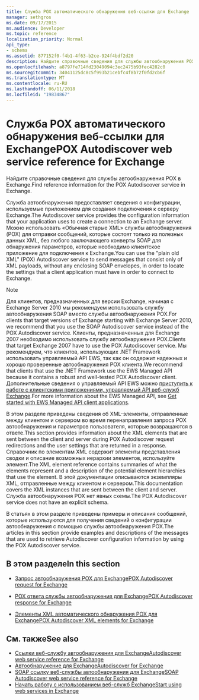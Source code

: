 ```yaml
---
title: Служба POX автоматического обнаружения веб-ссылки для Exchange
manager: sethgros
ms.date: 09/17/2015
ms.audience: Developer
ms.topic: reference
localization_priority: Normal
api_type:
- schema
ms.assetid: 877152f0-f4b1-4f63-b2ce-924f4bdf2d20
description: Найдите справочные сведения для службы автообнаружения POX в Exchange.
ms.openlocfilehash: a8797fe714fd23049094c3ec2475b93fec4282c0
ms.sourcegitcommit: 34041125dc8c5f993b21cebfc4f8b72f0fd2cb6f
ms.translationtype: MT
ms.contentlocale: ru-RU
ms.lasthandoff: 06/11/2018
ms.locfileid: "19834867"
---
```

# <a name="pox-autodiscover-web-service-reference-for-exchange"></a><span data-ttu-id="1e7ba-103">Служба POX автоматического обнаружения веб-ссылки для Exchange</span><span class="sxs-lookup"><span data-stu-id="1e7ba-103">POX Autodiscover web service reference for Exchange</span></span>

<span data-ttu-id="1e7ba-104">Найдите справочные сведения для службы автообнаружения POX в Exchange.</span><span class="sxs-lookup"><span data-stu-id="1e7ba-104">Find reference information for the POX Autodiscover service in Exchange.</span></span>
  
<span data-ttu-id="1e7ba-105">Служба автообнаружения предоставляет сведения о конфигурации, используемые приложением для создания подключения к серверу Exchange.</span><span class="sxs-lookup"><span data-stu-id="1e7ba-105">The Autodiscover service provides the configuration information that your application uses to create a connection to an Exchange server.</span></span> <span data-ttu-id="1e7ba-106">Можно использовать «Обычная старые XML» службы автообнаружения (POX) для отправки сообщений, которые состоят только из полезных данных XML, без любого заключающего конверты SOAP для обнаружения параметров, которые необходимо клиентское приложение для подключения к Exchange.</span><span class="sxs-lookup"><span data-stu-id="1e7ba-106">You can use the "plain old XML" (POX) Autodiscover service to send messages that consist only of XML payloads, without any enclosing SOAP envelopes, in order to locate the settings that a client application must have in order to connect to Exchange.</span></span>
  
> [!NOTE]
> <span data-ttu-id="1e7ba-107">Для клиентов, предназначенных для версии Exchange, начиная с Exchange Server 2010 мы рекомендуем использовать службу автообнаружения SOAP вместо службы автообнаружения POX.</span><span class="sxs-lookup"><span data-stu-id="1e7ba-107">For clients that target versions of Exchange starting with Exchange Server 2010, we recommend that you use the SOAP Autodiscover service instead of the POX Autodiscover service.</span></span> <span data-ttu-id="1e7ba-108">Клиенты, предназначенных для Exchange 2007 необходимо использовать службу автообнаружения POX.</span><span class="sxs-lookup"><span data-stu-id="1e7ba-108">Clients that target Exchange 2007 have to use the POX Autodiscover service.</span></span> <span data-ttu-id="1e7ba-109">Мы рекомендуем, что клиентов, использующих .NET Framework использовать управляемый API EWS, так как он содержит надежных и хорошо проверенные автообнаружения POX клиента.</span><span class="sxs-lookup"><span data-stu-id="1e7ba-109">We recommend that clients that use the .NET Framework use the EWS Managed API because it contains a robust and well-tested POX Autodiscover client.</span></span> <span data-ttu-id="1e7ba-110">Дополнительные сведения о управляемый API EWS можно [приступить к работе с клиентскими приложениями, управляемый API веб-служб Exchange](http://msdn.microsoft.com/library/c2267733-6f4f-49e5-9614-1e4a24c3af1a%28Office.15%29.aspx).</span><span class="sxs-lookup"><span data-stu-id="1e7ba-110">For more information about the EWS Managed API, see [Get started with EWS Managed API client applications](http://msdn.microsoft.com/library/c2267733-6f4f-49e5-9614-1e4a24c3af1a%28Office.15%29.aspx).</span></span> 
  
<span data-ttu-id="1e7ba-111">В этом разделе приведены сведения об XML-элементы, отправленные между клиентом и сервером во время перенаправления запроса POX автообнаружения и параметров пользователя, которые возвращаются в ответе.</span><span class="sxs-lookup"><span data-stu-id="1e7ba-111">This section provides information about the XML elements that are sent between the client and server during POX Autodiscover request redirections and the user settings that are returned in a response.</span></span> <span data-ttu-id="1e7ba-112">Справочник по элементам XML содержит элементы представления сводки и описание возможных иерархии элементов, используйте элемент.</span><span class="sxs-lookup"><span data-stu-id="1e7ba-112">The XML element reference contains summaries of what the elements represent and a description of the potential element hierarchies that use the element.</span></span> <span data-ttu-id="1e7ba-113">В этой документации описываются экземпляры XML, отправленные между клиентом и сервером.</span><span class="sxs-lookup"><span data-stu-id="1e7ba-113">This documentation covers the XML instances that are sent between the client and server.</span></span> <span data-ttu-id="1e7ba-114">Служба автообнаружения POX нет явных схемы.</span><span class="sxs-lookup"><span data-stu-id="1e7ba-114">The POX Autodiscover service does not have an explicit schema.</span></span>
  
<span data-ttu-id="1e7ba-115">В статьях в этом разделе приведены примеры и описания сообщений, которые используются для получения сведений о конфигурации автообнаружения с помощью службы автообнаружения POX.</span><span class="sxs-lookup"><span data-stu-id="1e7ba-115">The articles in this section provide examples and descriptions of the messages that are used to retrieve Autodiscover configuration information by using the POX Autodiscover service.</span></span> 
  
## <a name="in-this-section"></a><span data-ttu-id="1e7ba-116">В этом разделе</span><span class="sxs-lookup"><span data-stu-id="1e7ba-116">In this section</span></span>
<span data-ttu-id="1e7ba-117"><a name="bk_InThisSection"> </a></span><span class="sxs-lookup"><span data-stu-id="1e7ba-117"></span></span>

- [<span data-ttu-id="1e7ba-118">Запрос автообнаружения POX для Exchange</span><span class="sxs-lookup"><span data-stu-id="1e7ba-118">POX Autodiscover request for Exchange</span></span>](pox-autodiscover-request-for-exchange.md)
    
- [<span data-ttu-id="1e7ba-119">POX ответа службы автообнаружения для Exchange</span><span class="sxs-lookup"><span data-stu-id="1e7ba-119">POX Autodiscover response for Exchange</span></span>](pox-autodiscover-response-for-exchange.md)
    
- [<span data-ttu-id="1e7ba-120">Элементы XML автоматического обнаружения POX для Exchange</span><span class="sxs-lookup"><span data-stu-id="1e7ba-120">POX Autodiscover XML elements for Exchange</span></span>](pox-autodiscover-xml-elements-for-exchange.md)
    
## <a name="see-also"></a><span data-ttu-id="1e7ba-121">См. также</span><span class="sxs-lookup"><span data-stu-id="1e7ba-121">See also</span></span>

- [<span data-ttu-id="1e7ba-122">Ссылки веб-службу автообнаружения для Exchange</span><span class="sxs-lookup"><span data-stu-id="1e7ba-122">Autodiscover web service reference for Exchange</span></span>](autodiscover-web-service-reference-for-exchange.md)
- [<span data-ttu-id="1e7ba-123">Автообнаружение для Exchange</span><span class="sxs-lookup"><span data-stu-id="1e7ba-123">Autodiscover for Exchange</span></span>](../exchange-web-services/autodiscover-for-exchange.md)   
- [<span data-ttu-id="1e7ba-124">SOAP ссылку веб-службы автообнаружения для Exchange</span><span class="sxs-lookup"><span data-stu-id="1e7ba-124">SOAP Autodiscover web service reference for Exchange</span></span>](soap-autodiscover-web-service-reference-for-exchange.md)
- [<span data-ttu-id="1e7ba-125">Начать работу с использованием веб-служб Exchange</span><span class="sxs-lookup"><span data-stu-id="1e7ba-125">Start using web services in Exchange</span></span>](../exchange-web-services/start-using-web-services-in-exchange.md)
    

